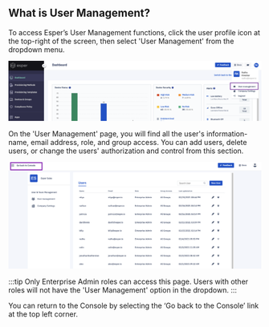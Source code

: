 ## What is User Management?

  

To access Esper’s User Management functions, click the user profile icon at the top-right of the screen, then select 'User Management' from the dropdown menu.

  

![user management](./images/1-useroption.png)

  
  
On the 'User Management' page, you will find all the user's information- name, email address, role, and group access.  You can add users, delete users, or change the users' authorization and control from this section.

![user management](./images/2-usermain.png)

  

:::tip
Only Enterprise Admin roles can access this page. Users with other roles will not have the 'User Management' option in the dropdown.
:::

  

You can return to the Console by selecting the ‘Go back to the Console’ link at the top left corner.